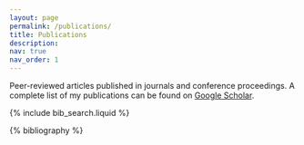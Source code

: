 ```yaml
---
layout: page
permalink: /publications/
title: Publications
description: 
nav: true
nav_order: 1
---
```

<p>Peer-reviewed articles published in journals and conference proceedings. A complete list of my publications can be found on <a href="https://scholar.google.com/citations?user=p5_1GbgAAAAJ&hl=en" target="_blank" rel="noopener noreferrer">Google Scholar</a>.</p>

<!-- _pages/publications.md -->

<!-- Bibsearch Feature -->

{% include bib_search.liquid %}

<div class="publications">

{% bibliography %}

</div>
